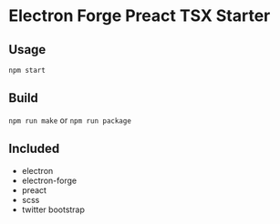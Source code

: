 # Electron Forge Preact TSX Starter

## Usage
`npm start`


## Build
`npm run make`
or
`npm run package`


## Included

* electron
* electron-forge
* preact
* scss
* twitter bootstrap
